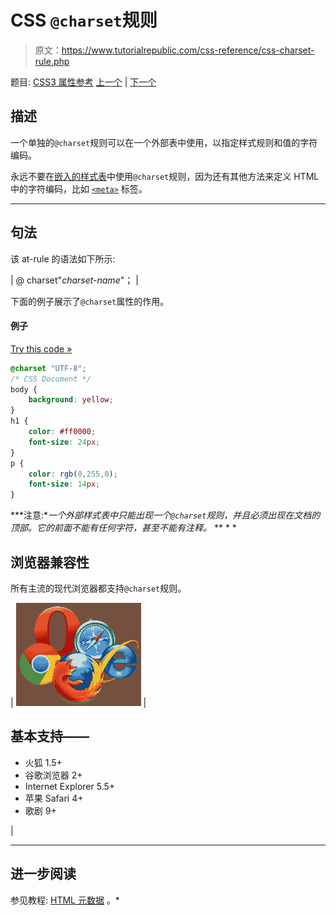 # CSS `@charset`规则

> 原文：<https://www.tutorialrepublic.com/css-reference/css-charset-rule.php>

题目: [CSS3 属性参考](css3-properties.php) [上一个](css-z-index-property.php) | [下一个](css-font-face-rule.php)

## 描述

一个单独的`@charset`规则可以在一个外部表中使用，以指定样式规则和值的字符编码。

永远不要在[嵌入的样式表](../html-tutorial/html-styles.php#embedded-style-sheet)中使用`@charset`规则，因为还有其他方法来定义 HTML 中的字符编码，比如 [`<meta>`](../html-reference/html-meta-tag.php) 标签。

* * *

## 句法

该 at-rule 的语法如下所示:

| @ charset"*charset-name*"； |

下面的例子展示了`@charset`属性的作用。

#### 例子

[Try this code »](../codelab.php?topic=css&file=charset-rule "Try this code using online Editor")

```css
@charset "UTF-8";
/* CSS Document */
body {
    background: yellow;
}
h1 {
    color: #ff0000;
    font-size: 24px;
}
p {
    color: rgb(0,255,0);
    font-size: 14px;
}
```

 ***注意:**一个外部样式表中只能出现一个`@charset`规则，并且必须出现在文档的顶部。它的前面不能有任何字符，甚至不能有注释。*  ** * *

## 浏览器兼容性

所有主流的现代浏览器都支持`@charset`规则。

| ![Browsers Icon](img/e9331123c77668c1832e541c2fca1002.png) | 

## 基本支持——

*   火狐 1.5+
*   谷歌浏览器 2+
*   Internet Explorer 5.5+
*   苹果 Safari 4+
*   歌剧 9+

 |

* * *

## 进一步阅读

参见教程: [HTML 元数据](../html-tutorial/html-meta.php) 。*